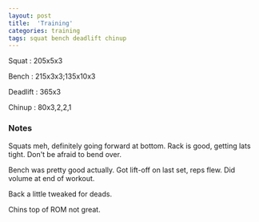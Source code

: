 ```yaml
---
layout: post
title:  'Training'
categories: training
tags: squat bench deadlift chinup 
---
```


Squat       :   205x5x3

Bench       :   215x3x3;135x10x3

Deadlift    :   365x3

Chinup      :   80x3,2,2,1

### Notes

Squats meh, definitely going forward at bottom. Rack is good, getting lats tight. Don't
be afraid to bend over.

Bench was pretty good actually. Got lift-off on last set, reps flew. Did volume at end of
workout.

Back a little tweaked for deads.

Chins top of ROM not great.
